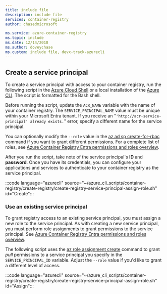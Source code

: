 ```yaml
---
title: include file
description: include file
services: container-registry
author: chasedmicrosoft

ms.service: azure-container-registry
ms.topic: include
ms.date: 12/14/2018
ms.author: doveychase
ms.custom: include file, devx-track-azurecli
---
```


## Create a service principal

To create a service principal with access to your container registry, run the following script in the [Azure Cloud Shell](/azure/cloud-shell/overview) or a local installation of the [Azure CLI](/cli/azure/install-azure-cli). The script is formatted for the Bash shell.

Before running the script, update the `ACR_NAME` variable with the name of your container registry. The `SERVICE_PRINCIPAL_NAME` value must be unique within your Microsoft Entra tenant. If you receive an "`'http://acr-service-principal' already exists.`" error, specify a different name for the service principal.

You can optionally modify the `--role` value in the [az ad sp create-for-rbac][az-ad-sp-create-for-rbac] command if you want to grant different permissions. For a complete list of roles, see [Azure Container Registry Entra permissions and roles overview](../container-registry-rbac-built-in-roles-overview.md).

After you run the script, take note of the service principal's **ID** and **password**. Once you have its credentials, you can configure your applications and services to authenticate to your container registry as the service principal.

<!-- https://github.com/Azure-Samples/azure-cli-samples/blob/master/container-registry/create-registry/create-registry-service-principal-assign-role.sh -->
:::code language="azurecli" source="~/azure_cli_scripts/container-registry/create-registry/create-registry-service-principal-assign-role.sh" id="Create":::

### Use an existing service principal

To grant registry access to an existing service principal, you must assign a new role to the service principal. As with creating a new service principal, you must perform role assignments to grant permissions to the service principal. See [Azure Container Registry Entra permissions and roles overview](../container-registry-rbac-built-in-roles-overview.md).

The following script uses the [az role assignment create][az-role-assignment-create] command to grant *pull* permissions to a service principal you specify in the `SERVICE_PRINCIPAL_ID` variable. Adjust the `--role` value if you'd like to grant a different level of access.

<!-- https://github.com/Azure-Samples/azure-cli-samples/blob/master/container-registry/create-registry/create-registry-service-principal-assign-role.sh -->
:::code language="azurecli" source="~/azure_cli_scripts/container-registry/create-registry/create-registry-service-principal-assign-role.sh" id="Assign":::

<!-- LINKS - Internal -->
[az-ad-sp-create-for-rbac]: /cli/azure/ad/sp#az_ad_sp_create_for_rbac
[az-role-assignment-create]: /cli/azure/role/assignment#az_role_assignment_create
